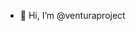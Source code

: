 - 👋 Hi, I’m @venturaproject


<!---
venturaproject/venturaproject is a ✨ special ✨ repository because its `README.md` (this file) appears on your GitHub profile.
You can click the Preview link to take a look at your changes.
--->
